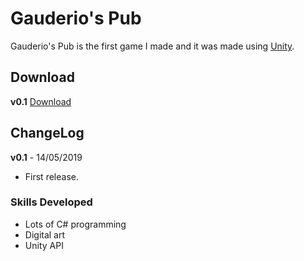 # Gauderio's Pub

Gauderio's Pub is the first game I made and it was made using [Unity](https://unity.com/ "Unity Website").

## Download

 **v0.1** [Download](https://drive.google.com/file/d/1TNdz--0vHBUeLxHwBo5RJP6KhN2jZnIj/view?usp=sharing "Gauderio's Pub Download")

## ChangeLog

**v0.1** - 14/05/2019

* First release.

### Skills Developed

* Lots of C# programming
* Digital art
* Unity API
